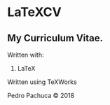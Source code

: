 # LaTeXCV
## My Curriculum Vitae.

Written with:
1. LaTeX

Written using TeXWorks

Pedro Pachuca &copy; 2018

